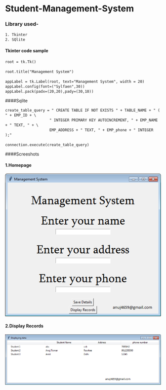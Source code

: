 # Student-Management-System

### Library used-
```
1. Tkinter
2. SQlite
```

#### Tkinter code sample

```
root = tk.Tk()

root.title("Management System")

appLabel = tk.Label(root, text="Management System", width = 20)
appLabel.config(font=("Sylfaen",30))
appLabel.pack(padx=(20,20),pady=(30,10))
```

####Sqlite

```
create_table_query = " CREATE TABLE IF NOT EXISTS " + TABLE_NAME + " ( " + EMP_ID + \
                    " INTEGER PRIMARY KEY AUTOINCREMENT, " + EMP_NAME + " TEXT, " + \
                    EMP_ADDRESS + " TEXT, " + EMP_phone + " INTEGER );"

connection.execute(create_table_query)
```

####Screeshots
#### 1.Homepage
![alt home](https://github.com/TomarAnuj/Student-Management-System/blob/master/Home.png)

#### 2.Display Records
![alt Display](https://github.com/TomarAnuj/Student-Management-System/blob/master/displayMessage.png)
